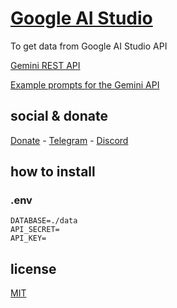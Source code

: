 # [Google AI Studio](https://makersuite.google.com/app/prompts/new_freeform)

To get data from Google AI Studio API

[Gemini REST API](https://ai.google.dev/tutorials/rest_quickstart)

[Example prompts for the Gemini API](https://ai.google.dev/examples?keywords=javascript)

## social & donate

[Donate](https://link.mercadopago.com.br/brtmvdl) - [Telegram](https://t.me/+KRmg5MlqgMk0MTg5) - [Discord](https://discord.gg/2zWpWBgmPj)

## how to install

### .env

```
DATABASE=./data
API_SECRET=
API_KEY=
```

## license

[MIT](./LICENSE)
